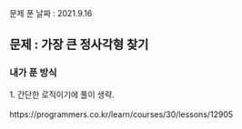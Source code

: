 문제 푼 날짜 : 2021.9.16

<h2>문제 : 가장 큰 정사각형 찾기</h2>

<h3>내가 푼 방식</h3>
<div>1. 간단한 로직이기에 풀이 생략.</div>

<br>
https://programmers.co.kr/learn/courses/30/lessons/12905